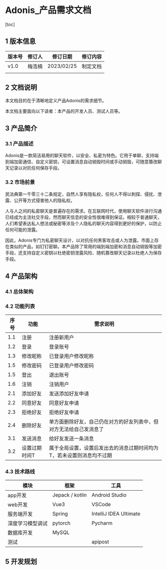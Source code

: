 # Adonis_产品需求文档

[toc]

## 1 版本信息

| 版本号 | 修订人 | 修订日期   | 修订内容 |
| ------ | ------ | ---------- | -------- |
| v1.0   | 梅浩楠 | 2023/02/25 | 制定文档 |
|        |        |            |          |

## 2 文档说明

本文档目的在于清晰地定义产品Adonis的需求细节。

本文档主要面向以下读者：本产品的开发人员、测试人员等。

## 3 产品简介

### 3.1 产品描述

Adonis是一款简洁易用的聊天软件，以安全、私密为特色。它用于单聊，支持端到端加密通信、自定义密钥，可设置消息自动销毁时间或手动销毁，可随意篡改聊天记录以对抗任何保存手段。

### 3.2 市场前景

民法典第一千零三十二条规定，自然人享有隐私权，任何人不得以刺探、侵扰、泄露、公开等方式侵害他人的隐私权。

人与人之间的私密聊天是普遍存在的需求。在互联网时代，使用聊天软件进行沟通已经成为主流社交手段，然而聊天信息的安全性很难得到保证。相较于普通聊天，人们希望表达私人想法或秘密等涉及个人隐私的聊天内容得到更好的保护，以防止任何可能的泄露。

因此，Adonis专门为私密聊天设计，以对抗任何黑客攻击或人为泄露。市面上存在类似的产品，如钉钉密聊。本产品除了常用的端到端加密和消息自动销毁等加密手段，还支持自定义密钥以杜绝密钥泄露风险、随机篡改聊天记录以杜绝人为保存手段。

## 4 产品架构

### 4.1 总体架构

### 4.2 功能列表

| 序号 | 功能          | 需求说明                                                     |
| ---- | ------------- | ------------------------------------------------------------ |
| 1.1  | 注册          | 注册新用户                                                   |
| 1.2  | 登录          | 登录账号                                                     |
| 1.3  | 修改昵称      | 已登录用户修改昵称                                           |
| 1.5  | 修改密码      | 已登录用户修改密码                                           |
| 1.5  | 登出          | 退出账号                                                     |
| 1.6  | 注销          | 注销用户                                                     |
| 2.1  | 添加好友      | 发送添加好友申请                                             |
| 2.2  | 同意好友      | 同意好友申请                                                 |
| 2.3  | 拒绝好友      | 拒绝好友申请                                                 |
| 2.4  | 删除好友      | 单方面删除好友，自己仍在对方的好友列表中，但对方无法给自己发消息了 |
| 3.1  | 发送消息      | 给好友发送一条消息                                           |
| 3.2  | 设置过期时间T | 属于全局设置，设置后发出去的消息过期时间均为T，若未设置则消息均不过期 |

### 4.3 技术路线

| 模块             | 框架            | 工具                   |
| ---------------- | --------------- | ---------------------- |
| app开发          | Jepack / kotlin | Android Studio         |
| web开发          | Vue3            | VSCode                 |
| 服务端开发       | Spring          | IntelliJ IDEA Ultimate |
| 深度学习模型调试 | pytorch         | Pycharm                |
| 数据库开发       | MySQL           |                        |
| 测试             |                 | apipost                |

## 5 开发规划



